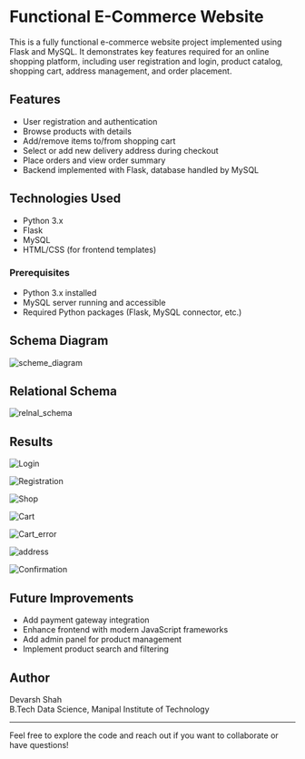 
# Functional E-Commerce Website

This is a fully functional e-commerce website project implemented using Flask and MySQL. It demonstrates key features required for an online shopping platform, including user registration and login, product catalog, shopping cart, address management, and order placement.

## Features

- User registration and authentication  
- Browse products with details  
- Add/remove items to/from shopping cart  
- Select or add new delivery address during checkout  
- Place orders and view order summary  
- Backend implemented with Flask, database handled by MySQL

## Technologies Used

- Python 3.x  
- Flask  
- MySQL  
- HTML/CSS (for frontend templates)  

### Prerequisites

- Python 3.x installed  
- MySQL server running and accessible  
- Required Python packages (Flask, MySQL connector, etc.)

## Schema Diagram

![scheme_diagram](Images/image.png)

## Relational Schema

![relnal_schema](Images/image-1.png)

## Results

![Login](Images/image-2.png)

![Registration](Images/image-3.png)

![Shop](Images/image-4.png)

![Cart](Images/image-5.png)

![Cart_error](Images/image-6.png)

![address](Images/image-7.png)

![Confirmation](Images/image-8.png)

## Future Improvements

- Add payment gateway integration  
- Enhance frontend with modern JavaScript frameworks  
- Add admin panel for product management  
- Implement product search and filtering  

## Author

Devarsh Shah  
B.Tech Data Science, Manipal Institute of Technology

---

Feel free to explore the code and reach out if you want to collaborate or have questions!
